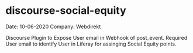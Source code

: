# discourse-social-equity

Date: 10-06-2020
Company: Webdirekt

Discourse Plugin to Expose User email in Webhook of post_event.
Required User email to identify User in Liferay for assinging Social Equity points.
